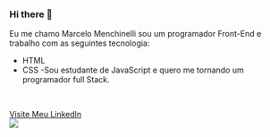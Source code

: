 ### Hi there 👋
Eu me chamo Marcelo Menchinelli sou um programador Front-End e trabalho com as seguintes tecnologia:
- HTML
-   CSS
-Sou estudante de JavaScript e quero me tornando um programador full Stack.
<br>

<a href="https://www.linkedin.com/in/marcelo-menchinelli-b11ba6232/">Visite Meu Linkedln<a/>
<br>
<img src="	https://img.shields.io/badge/LinkedIn-0077B5?style=for-the-badge&logo=linkedin&logoColor=white/">
